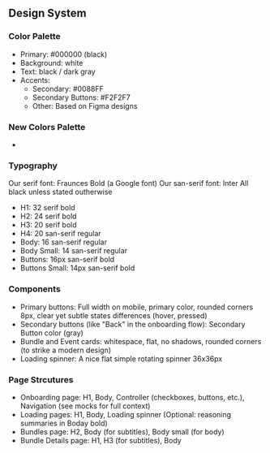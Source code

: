 ## Design System

### Color Palette
- Primary: #000000 (black)
- Background: white
- Text: black / dark gray
- Accents:
  - Secondary: #0088FF
  - Secondary Buttons: #F2F2F7
  - Other: Based on Figma designs

### New Colors Palette
- 

### Typography
Our serif font: Fraunces Bold (a Google font)
Our san-serif font: Inter
All black unless stated outherwise
- H1: 32 serif bold
- H2: 24 serif bold
- H3: 20 serif bold
- H4: 20 san-serif regular
- Body: 16 san-serif regular
- Body Small:  14 san-serif regular
- Buttons: 16px san-serif bold
- Buttons Small: 14px san-serif bold

### Components
- Primary buttons: Full width on mobile, primary color, rounded corners 8px, clear yet subtle states differences (hover, pressed)
- Secondary buttons (like "Back" in the onboarding flow): Secondary Button color (gray)
- Bundle and Event cards: whitespace, flat, no shadows, rounded corners (to strike a modern design)
- Loading spinner: A nice flat simple rotating spinner 36x36px

### Page Strcutures
- Onboarding page: H1, Body, Controller (checkboxes, buttons, etc.), Navigation (see mocks for full context)
- Loading pages: H1, Body, Loading spinner (Optional: reasoning summaries in Boday bold)
- Bundles page: H2, Body (for subtitles), Body small (for body) 
- Bundle Details page: H1, H3 (for subtitles), Body
